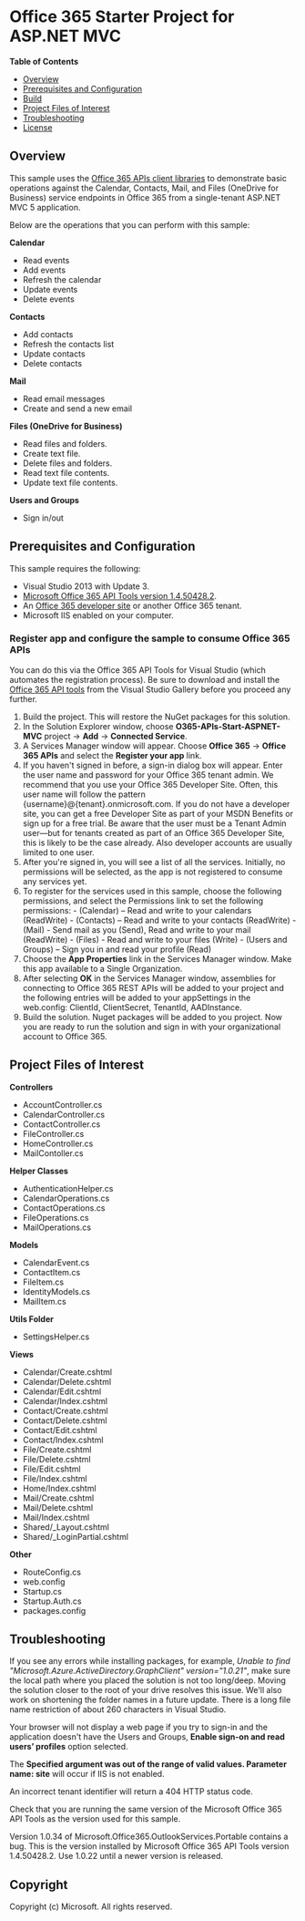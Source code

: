 ﻿# Office 365 Starter Project for ASP.NET MVC #

**Table of Contents**

- [Overview](#overview)
- [Prerequisites and Configuration](#prerequisites)
- [Build](#build)
- [Project Files of Interest](#project)
- [Troubleshooting](#troubleshooting)
- [License](https://github.com/OfficeDev/Office-365-APIs-Starter-Project-for-ASPNETMVC/blob/master/LICENSE.txt)

## Overview ##

This sample uses the [Office 365 APIs client libraries](http://aka.ms/kbwa5c) to demonstrate basic operations against the Calendar, Contacts, Mail, and Files (OneDrive for Business) service endpoints in Office 365 from a single-tenant ASP.NET MVC 5 application.  

Below are the operations that you can perform with this sample:

**Calendar**
  - Read events
  - Add events
  - Refresh the calendar
  - Update events
  - Delete events

**Contacts**
  - Add contacts
  - Refresh the contacts list
  - Update contacts
  - Delete contacts
  
**Mail**
  - Read email messages
  - Create and send a new email

**Files (OneDrive for Business)**
  - Read files and folders.
  - Create text file.
  - Delete files and folders.
  - Read text file contents.
  - Update text file contents.
  
**Users and Groups**
  - Sign in/out

<a name="prerequisites"></a>
## Prerequisites and Configuration ##

This sample requires the following:

  - Visual Studio 2013 with Update 3.
  - [Microsoft Office 365 API Tools version 1.4.50428.2](http://aka.ms/k0534n). 
  - An [Office 365 developer site](http://aka.ms/ro9c62) or another Office 365 tenant.
  - Microsoft IIS enabled on your computer.

### Register app and configure the sample to consume Office 365 APIs ###

You can do this via the Office 365 API Tools for Visual Studio (which automates the registration process). Be sure to download and install the [Office 365 API tools](http://aka.ms/k0534n) from the Visual Studio Gallery before you proceed any further.

   1. Build the project. This will restore the NuGet packages for this solution. 
   2. In the Solution Explorer window, choose **O365-APIs-Start-ASPNET-MVC** project -> **Add** -> **Connected Service**.
   2. A Services Manager window will appear. Choose **Office 365** -> **Office 365 APIs** and select the **Register your app** link.
   3. If you haven't signed in before, a sign-in dialog box will appear.  Enter the user name and password for your Office 365 tenant admin. We recommend that you use your Office 365 Developer Site. Often, this user name will follow the pattern {username}@{tenant}.onmicrosoft.com. If you do not have a developer site, you can get a free Developer Site as part of your MSDN Benefits or sign up for a free trial. Be aware that the user must be a Tenant Admin user—but for tenants created as part of an Office 365 Developer Site, this is likely to be the case already. Also developer accounts are usually limited to one user.
   4. After you're signed in, you will see a list of all the services. Initially, no permissions will be selected, as the app is not registered to consume any services yet. 
   5. To register for the services used in this sample, choose the following permissions, and select the Permissions link to set the following permissions:
	- (Calendar) – Read and write to your calendars (ReadWrite)
	- (Contacts) – Read and write to your contacts (ReadWrite)
	- (Mail) - Send mail as you (Send), Read and write to your mail (ReadWrite)
	- (Files) - Read and write to your files (Write)
	- (Users and Groups) – Sign you in and read your profile (Read)
   6. Choose the **App Properties** link in the Services Manager window. Make this app available to a Single Organization. 
   7. After selecting **OK** in the Services Manager window, assemblies for connecting to Office 365 REST APIs will be added to your project and the following entries will be added to your appSettings in the web.config: ClientId, ClientSecret, TenantId, AADInstance.
   8. Build the solution. Nuget packages will be added to you project. Now you are ready to run the solution and sign in with your organizational account to Office 365.

<a name="project"></a>
## Project Files of Interest ##

**Controllers**
   - AccountController.cs
   - CalendarController.cs
   - ContactController.cs
   - FileController.cs
   - HomeController.cs
   - MailContoller.cs

**Helper Classes**
   - AuthenticationHelper.cs
   - CalendarOperations.cs
   - ContactOperations.cs
   - FileOperations.cs
   - MailOperations.cs
 
**Models**
   - CalendarEvent.cs
   - ContactItem.cs
   - FileItem.cs
   - IdentityModels.cs
   - MailItem.cs

**Utils Folder** 
   - SettingsHelper.cs

**Views**
   - Calendar/Create.cshtml
   - Calendar/Delete.cshtml
   - Calendar/Edit.cshtml
   - Calendar/Index.cshtml
   - Contact/Create.cshtml
   - Contact/Delete.cshtml
   - Contact/Edit.cshtml
   - Contact/Index.cshtml
   - File/Create.cshtml
   - File/Delete.cshtml
   - File/Edit.cshtml
   - File/Index.cshtml
   - Home/Index.cshtml
   - Mail/Create.cshtml
   - Mail/Delete.cshtml
   - Mail/Index.cshtml
   - Shared/_Layout.cshtml
   - Shared/_LoginPartial.cshtml

**Other**
   - RouteConfig.cs
   - web.config
   - Startup.cs
   - Startup.Auth.cs
   - packages.config

## Troubleshooting ##

If you see any errors while installing packages, for example, *Unable to find "Microsoft.Azure.ActiveDirectory.GraphClient" version="1.0.21"*, make sure the local path where you placed the solution is not too long/deep. Moving the solution closer to the root of your drive resolves this issue. We'll also work on shortening the folder names in a future update. There is a long file name restriction of about 260 characters in Visual Studio. 

Your browser will not display a web page if you try to sign-in and the application doesn't have the Users and Groups,  **Enable sign-on and read users’ profiles** option selected. 

The **Specified argument was out of the range of valid values. Parameter name: site** will occur if IIS is not enabled. 

An incorrect tenant identifier will return a 404 HTTP status code. 

Check that you are running the same version of the Microsoft Office 365 API Tools as the version used for this sample. 

Version 1.0.34 of Microsoft.Office365.OutlookServices.Portable contains a bug. This is the version installed by Microsoft Office 365 API Tools version 1.4.50428.2. Use 1.0.22 until a newer version is released.  

## Copyright ##

Copyright (c) Microsoft. All rights reserved.


